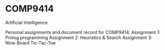 # COMP9414
Artificial Intelligence

Personal assignments and document record for COMP9414.
Assignment 1: Prolog programming
Assignment 2: Heuristics & Search
Assignment 3: Nine-Board Tic-Tac-Toe
